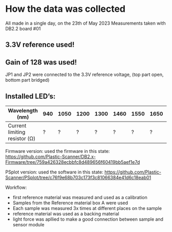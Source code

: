 
# How the data was collected
All made in a single day, on the 23th of May 2023
Measurements taken with DB2.2 board #01

## 3.3V reference used!
## Gain of 128 was used!
JP1 and JP2 were connected to the 3.3V reference voltage, (top part open, bottom part bridged)

## Installed LED’s: 
|Wavelength (nm) |940 |1050 |1200 |1300 |1460 |1550 |1650 |1720 |
|---|---|---|---|---|---|---|---|---|
|Current limiting resistor (Ω) |? |? |? |? |? |? |? |? |

Firmware version: used the firmware in this state: https://github.com/Plastic-Scanner/DB2.x-Firmware/tree/759a426328ecbbfc8d489656f60419bb5aef1e7d

PSplot version: used the software in this state:
https://github.com/Plastic-Scanner/PSplot/tree/c76f9e68b703c173f3c81066384e41d6c18eab01


Workflow:
- first reference material was measured and used as a calibration
- Samples from the Reference material box A were used
- Each sample was measured 3x times at different places on the sample
- reference material was used as a backing material
- light force was apllied to make a good connection between sample and sensor module
